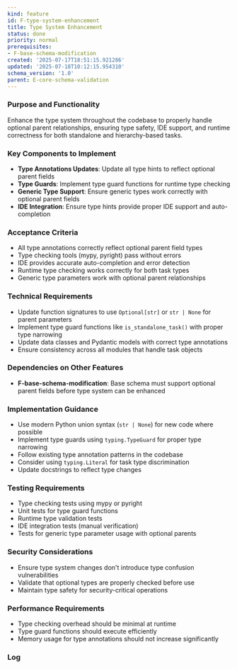 ```yaml
---
kind: feature
id: F-type-system-enhancement
title: Type System Enhancement
status: done
priority: normal
prerequisites:
- F-base-schema-modification
created: '2025-07-17T18:51:15.921286'
updated: '2025-07-18T10:12:15.954310'
schema_version: '1.0'
parent: E-core-schema-validation
---
```

### Purpose and Functionality
Enhance the type system throughout the codebase to properly handle optional parent relationships, ensuring type safety, IDE support, and runtime correctness for both standalone and hierarchy-based tasks.

### Key Components to Implement
- **Type Annotations Updates**: Update all type hints to reflect optional parent fields
- **Type Guards**: Implement type guard functions for runtime type checking
- **Generic Type Support**: Ensure generic types work correctly with optional parent fields
- **IDE Integration**: Ensure type hints provide proper IDE support and auto-completion

### Acceptance Criteria
- All type annotations correctly reflect optional parent field types
- Type checking tools (mypy, pyright) pass without errors
- IDE provides accurate auto-completion and error detection
- Runtime type checking works correctly for both task types
- Generic type parameters work with optional parent relationships

### Technical Requirements
- Update function signatures to use `Optional[str]` or `str | None` for parent parameters
- Implement type guard functions like `is_standalone_task()` with proper type narrowing
- Update data classes and Pydantic models with correct type annotations
- Ensure consistency across all modules that handle task objects

### Dependencies on Other Features
- **F-base-schema-modification**: Base schema must support optional parent fields before type system can be enhanced

### Implementation Guidance
- Use modern Python union syntax (`str | None`) for new code where possible
- Implement type guards using `typing.TypeGuard` for proper type narrowing
- Follow existing type annotation patterns in the codebase
- Consider using `typing.Literal` for task type discrimination
- Update docstrings to reflect type changes

### Testing Requirements
- Type checking tests using mypy or pyright
- Unit tests for type guard functions
- Runtime type validation tests
- IDE integration tests (manual verification)
- Tests for generic type parameter usage with optional parents

### Security Considerations
- Ensure type system changes don't introduce type confusion vulnerabilities
- Validate that optional types are properly checked before use
- Maintain type safety for security-critical operations

### Performance Requirements
- Type checking overhead should be minimal at runtime
- Type guard functions should execute efficiently
- Memory usage for type annotations should not increase significantly

### Log

